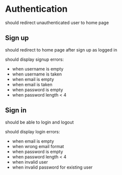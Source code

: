 # Authentication
should redirect unauthenticated user to home page

## Sign up
should redirect to home page after sign up as logged in

should display signup errors:
- when username is empty
- when username is taken
- when email is empty
- when email is taken
- when password is empty
- when password length < 4

## Sign in
should be able to login and logout

should display login errors:
- when email is empty
- when wrong email format
- when password is empty
- when password length < 4
- when invalid user
- when invalid password for existing user